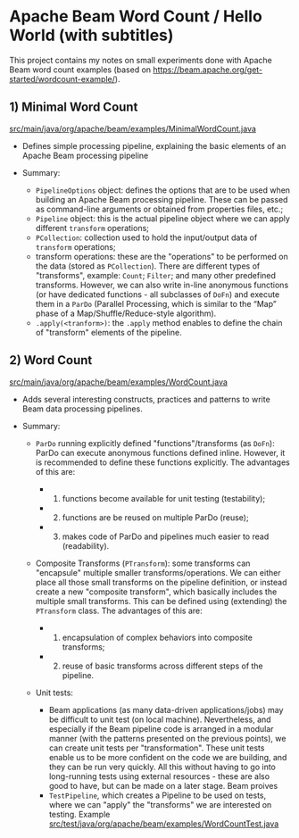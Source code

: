 # Apache Beam Word Count / Hello World (with subtitles)

This project contains my notes on small experiments done with Apache Beam word count examples (based on https://beam.apache.org/get-started/wordcount-example/).

## 1) Minimal Word Count
[src/main/java/org/apache/beam/examples/MinimalWordCount.java](./src/main/java/org/apache/beam/examples/MinimalWordCount.java)

- Defines simple processing pipeline, explaining the basic elements of an Apache Beam processing pipeline
- Summary:

  - `PipelineOptions` object: defines the options that are to be used when building an Apache Beam processing pipeline. These can be passed as command-line arguments or obtained from properties files, etc.;
  - `Pipeline` object: this is the actual pipeline object where we can apply different `transform` operations;
  - `PCollection`: collection used to hold the input/output data of `transform` operations;
  - transform operations: these are the "operations" to be performed on the data (stored as `PCollection`). There are different types of "transforms", example: `Count`; `Filter`; and many other predefined transforms. However, we can also write in-line anonymous functions (or have dedicated functions - all subclasses of `DoFn`) and execute them in a `ParDo` (Parallel Processing, which is similar to the “Map” phase of a Map/Shuffle/Reduce-style algorithm).
  - `.apply(<tranform>)`: the `.apply` method enables to define the chain of "transform" elements of the pipeline.

## 2) Word Count
[src/main/java/org/apache/beam/examples/WordCount.java](./src/main/java/org/apache/beam/examples/WordCount.java)

- Adds several interesting constructs, practices and patterns to write Beam data processing pipelines.
- Summary:

  - `ParDo` running explicitly defined "functions"/transforms (as `DoFn`): ParDo can execute anonymous functions defined inline. However, it is recommended to define these functions explicitly. The advantages of this are:

    - 1) functions become available for unit testing (testability);
    - 2) functions are be reused on multiple ParDo (reuse);
    - 3) makes code of ParDo and pipelines much easier to read (readability).

  - Composite Transforms (`PTransform`): some transforms can "encapsule" multiple smaller transforms/operations. We can either place all those small transforms on the pipeline definition, or instead create a new "composite transform", which basically includes the multiple small transforms. This can be defined using (extending) the `PTransform` class. The advantages of this are:

    - 1) encapsulation of complex behaviors into composite transforms;
    - 2) reuse of basic transforms across different steps of the pipeline.

  - Unit tests:

    - Beam applications (as many data-driven applications/jobs) may be difficult to unit test (on local machine). Nevertheless, and especially if the Beam pipeline code is arranged in a modular manner (with the patterns presented on the previous points), we can create unit tests per "transformation". These unit tests enable us to be more confident on the code we are building, and they can be run very quickly. All this without having to go into long-running tests using external resources - these are also good to have, but can be made on a later stage. Beam proives
    - `TestPipeline`, which creates a Pipeline to be used on tests, where we can "apply" the "transforms" we are interested on testing. Example [src/test/java/org/apache/beam/examples/WordCountTest.java](src/test/java/org/apache/beam/examples/WordCountTest.java)